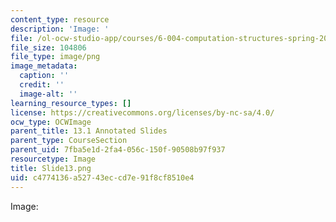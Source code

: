 ```yaml
---
content_type: resource
description: 'Image: '
file: /ol-ocw-studio-app/courses/6-004-computation-structures-spring-2017/c4774136a52743eccd7e91f8cf8510e4_Slide13.png
file_size: 104806
file_type: image/png
image_metadata:
  caption: ''
  credit: ''
  image-alt: ''
learning_resource_types: []
license: https://creativecommons.org/licenses/by-nc-sa/4.0/
ocw_type: OCWImage
parent_title: 13.1 Annotated Slides
parent_type: CourseSection
parent_uid: 7fba5e1d-2fa4-056c-150f-90508b97f937
resourcetype: Image
title: Slide13.png
uid: c4774136-a527-43ec-cd7e-91f8cf8510e4
---
```

Image: 